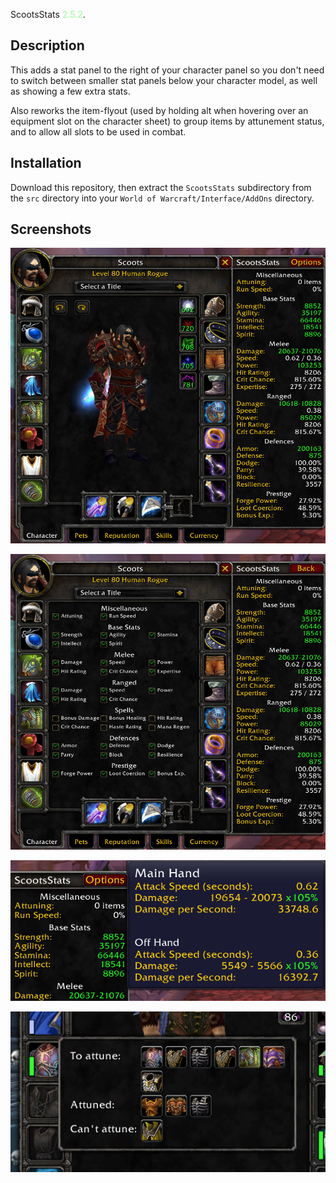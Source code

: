 ScootsStats <span style="color: #98fb98">2.5.2</span>.

## Description ##

This adds a stat panel to the right of your character panel so you don't need to switch between smaller stat panels below your character model, as well as showing a few extra stats.

Also reworks the item-flyout (used by holding alt when hovering over an equipment slot on the character sheet) to group items by attunement status, and to allow all slots to be used in combat.

## Installation ##

Download this repository, then extract the `ScootsStats` subdirectory from the `src` directory into your `World of Warcraft/Interface/AddOns` directory.

## Screenshots ##

![Screenshot of stat panel](./img/v2-stats.png)

![Screenshot of options panel](./img/v2-options.png)

![Screenshot of tooltip](./img/v2-tooltip.png)

![Screenshot of flyout](./img/v2-flyout.png)